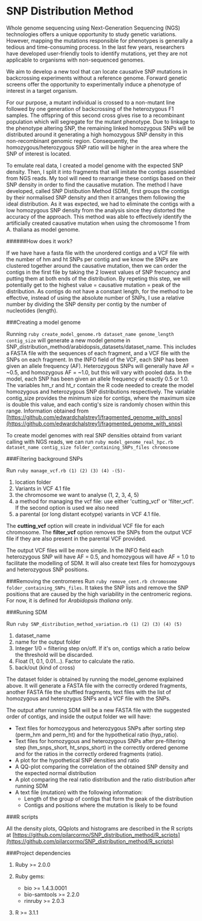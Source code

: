 SNP Distribution Method
======

Whole genome sequencing using Next-Generation Sequencing (NGS) technologies offers a unique opportunity to study genetic variations. However, mapping the mutations responsible for phenotypes is generally a tedious and time-consuming process. In the last few years, researchers have developed user-friendly tools to identify mutations, yet they are not applicable to organisms with non-sequenced genomes. 
We aim to develop a new tool that can locate causative SNP mutations in backcrossing experiments without a reference genome. Forward genetic screens offer the opportunity to experimentally induce a phenotype of interest in a target organism. 
For our purpose, a mutant individual is crossed to a non-mutant line followed by one generation of backcrossing of the heterozygous F1 samples. The offspring of this second cross gives rise to a recombinant population which will segregate for the mutant phenotype. Due to linkage to the phenotype altering SNP, the remaining linked homozygous SNPs will be distributed around it generating a high homozygous SNP density in this non-recombinant genomic region. Consequently, the homozygous/heterozygous SNP ratio will be higher in the area where the SNP of interest is located.
To emulate real data, I created a model genome with the expected SNP density. Then, I split it into fragments that will imitate the contigs assembled from NGS reads. My tool will need to rearrange these contigs based on their SNP density in order to find the causative mutation. The method I have developed, called SNP Distibution Method (SDM), first groups the contigs by their normalised SNP density and then it arranges them following the ideal distribution. As it was expected, we had to eliminate the contigs with a low homozygous SNP density from the analysis since they distorted the accuracy of the approach. This method was able to effectively identify the artificially created causative mutation when using the chromosome 1 from A. thaliana as model genome. 

######How does it work?

If we have have a fasta file with the unordered contigs and a VCF file with the number of hm and ht SNPs per contig and we know the SNPs are clustered together around the causative mutation, then we can order the contigs in the first file by taking the 2 lowest values of SNP frecuency and putting them at both ends of the distribution. By repeting this step, we will potentially get to the highest value = causative mutation = peak of the distribution. As contigs do not have a constant length, for the method to be effective, instead of using the absolute number of SNPs, I use a relative number by dividing the SNP density per contig by the number of nucleotides (length).

###Creating a model genome

Running ```ruby create_model_genome.rb dataset_name genome_length contig_size``` will generate a new model genome in SNP_distribution_method/arabidopsis_datasets/dataset_name. This includes a FASTA file with the sequences of each fragment, and a VCF file with the SNPs on each fragment. In the INFO field of the VCF, each SNP has been given an allele frequency (AF). Heterozygous SNPs will generally have AF = ~0.5, and homozygous AF = ~1.0, but this will vary with pooled data. In the model, each SNP has been given an allele frequency of exactly 0.5 or 1.0. The variables hm_r and ht_r contain the R code needed to create the model homozygous and heterozygous SNP distributions respectively. The variable contig_size provides the minimum size for contigs, where the maximum size is double this value, and each contig's size is randomly chosen within this range. Information obtained from [https://github.com/edwardchalstrey1/fragmented_genome_with_snps](https://github.com/edwardchalstrey1/fragmented_genome_with_snps)

To create model genomes with real SNP densities obtaind from variant calling with NGS reads, we can run ```ruby model_genome_real_hpc.rb dataset_name contig_size folder_containing_SNPs_files chromosome```


###Filtering background SNPs 

Run ``ruby manage_vcf.rb (1) (2) (3) (4) -(5)-``

1. location folder
2. Variants in VCF 4.1 file
3. the chromosome we want to analyse (1, 2, 3, 4, 5) 
4.  a method for managing the vcf file: use either 'cutting_vcf' or 'filter_vcf'. 
If the second option is used we also need 
5. a parental (or long distant ecotype) variants in VCF 4.1 file. 

The **cutting_vcf** option will create in individual VCF file for each chromosome. The **filter_vcf** option removes the SNPs from the output VCF file if they are also present in the parental VCF provided.

The output VCF files will be more simple.  In the INFO field each heterozygous SNP will have AF = 0.5, and homozygous will have AF = 1.0
to facilitate the modelling of SDM. It will also create text files for homozygouys and heterozygous SNP positions.


###Removing the centromeres 
Run ```ruby remove_cent.rb chromosome folder_containing_SNPs_files```. It takes the SNP lists and remove the SNP positions that are caused by the high variability in the centromeric regions. For now, it is defined for *Arabidopsis thaliana* only.

###Runing SDM

Run ```ruby SNP_distribution_method_variation.rb (1) (2) (3) (4) (5)```

1. dataset_name
2. name for the output folder
3.  Integer 1/0 = filtering step on/off. If it's on, contigs which a ratio below the threshold will be discarded.
4.  Float (1, 0.1, 0.01...). Factor to calculate the ratio.
5.   back/out (kind of cross)

The dataset folder is obtained by running the model_genome explained above. It will generate a FASTA file with the correctly ordered fragments, another FASTA file the shuffled fragments, text files with the list of homozygous and heterozygus SNPs and a VCF file with the SNPs. 

The output after running SDM will be a new FASTA file with the suggested order of contigs, and inside the output folder we will have: 

- Text files for homozygous and heterozygous SNPs after sorting step (perm_hm and perm_ht) and for the hypothetical ratio (hyp_ratio). 
- Text files for homozygous and heterozygous SNPs after pre-filtering step (hm_snps_short, ht_snps_short) in the correctly ordered genome and  for the ratios in the correctly ordered fragments (ratio).
- A plot for the hypothetical SNP densities and ratio
- A QQ-plot comparing the correlation of the obtained SNP density and the expected normal distribution
- A plot comparing the real ratio distribution and the ratio distribution after running SDM 
- A text file (mutation) with the following information:
	 - Length of the group of contigs that form the peak of the distribution
	 - Contigs and positions where the mutation is likely to be found 	 

###R scripts 

All the density plots, QQplots and histograms are described in the R scripts at [https://github.com/pilarcormo/SNP_distribution_method/R_scripts](https://github.com/pilarcormo/SNP_distribution_method/R_scripts)

###Project dependencies

1. Ruby >= 2.0.0

2. Ruby gems:

	- bio >= 1.4.3.0001
	- bio-samtools >= 2.2.0
	- rinruby >= 2.0.3

3. R >= 3.1.1


